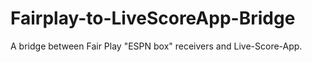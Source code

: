 # Fairplay-to-LiveScoreApp-Bridge
A bridge between Fair Play "ESPN box" receivers and Live-Score-App.
